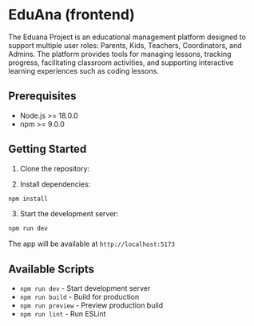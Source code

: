 # EduAna (frontend)

The Eduana Project is an educational management platform designed to support multiple user roles: Parents, Kids,
Teachers, Coordinators, and Admins. The platform provides tools for managing lessons, tracking progress, facilitating
classroom activities, and supporting interactive learning experiences such as coding lessons.

## Prerequisites

- Node.js >= 18.0.0
- npm >= 9.0.0

## Getting Started

1. Clone the repository:

2. Install dependencies:
```bash
npm install
```

3. Start the development server:
```bash
npm run dev
```

The app will be available at `http://localhost:5173`

## Available Scripts

- `npm run dev` - Start development server
- `npm run build` - Build for production
- `npm run preview` - Preview production build
- `npm run lint` - Run ESLint
